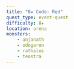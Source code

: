 ```yaml
---
title: "8★ Code: Red"
quest_type: event-quest
difficulty: 8★
location: arena
monsters:
    - anjanath
    - odogaron
    - rathalos
    - teostra
---
```

